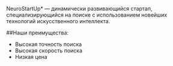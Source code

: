 NeuroStartUp* — динамически развивающийся стартап, специализирующийся на поиске с использованием 
 новейших технологий искусственного интеллекта.

##Наши преимущества:
* Высокая точность поиска
* Высокая скорость поиска
* Низкая цена
